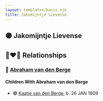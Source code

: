 ```yaml
---
layout: templates/basic.njk
title: Jakomijntje Lievense
---
```

## 🟣 Jakomijntje Lievense


## 👩‍❤️‍👨 Relationships

### 🔵 [Abraham van den Berge](/people/7/78829556)

#### Children With Abraham van den Berge
* 🟣 [Kaatje van den Berge](/people/3/32271874), b. 26 JAN 1809